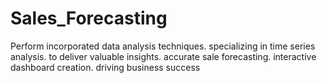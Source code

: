 # Sales_Forecasting
Perform incorporated data analysis techniques.
 specializing in time series analysis.
 to deliver valuable insights.
accurate sale forecasting.
interactive dashboard creation.
driving business success
